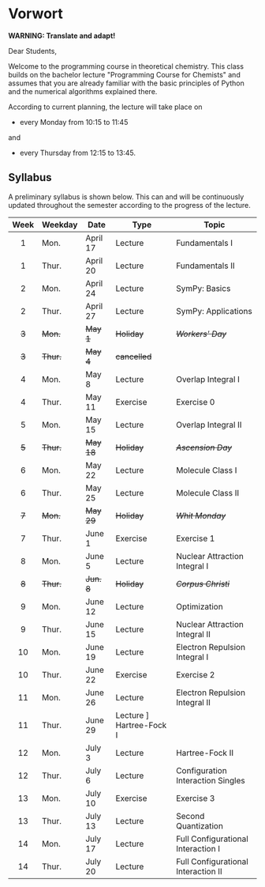 # Vorwort

**WARNING: Translate and adapt!**

Dear Students,

Welcome to the programming course in theoretical chemistry.
This class builds on the bachelor lecture 
"Programming Course for Chemists" and assumes that you are already
familiar with the basic principles of Python and the numerical 
algorithms explained there. 

According to current planning, the lecture will take place on
- every Monday from 10:15 to 11:45 

and
- every Thursday from 12:15 to 13:45. 

## Syllabus 

A preliminary syllabus is shown below. This can and will be continuously 
updated throughout the semester according to the progress of the lecture.


| Week|Weekday| Date    | Type         | Topic           |
|:---:|-------|---------|--------------|-----------------|
| 1   | Mon.  | April 17 | Lecture      | Fundamentals I  |
| 1   | Thur. | April 20 | Lecture      | Fundamentals II |
| 2   | Mon.  | April 24 | Lecture      | SymPy: Basics   |
| 2   | Thur. | April 27 | Lecture      | SymPy: Applications |
|~~3~~| ~~Mon.~~ | ~~May 1~~ | ~~Holiday~~ | ~~_Workers' Day_~~ |
|~~3~~| ~~Thur.~~ | ~~May 4~~ | ~~cancelled~~ |            |
| 4   | Mon.  | May 8    | Lecture      | Overlap Integral I |
| 4   | Thur. | May 11   | Exercise     | Exercise 0      |
| 5   | Mon.  | May 15   | Lecture      | Overlap Integral II |
|~~5~~| ~~Thur.~~ | ~~May 18~~ | ~~Holiday~~ | ~~_Ascension Day_~~|
| 6   | Mon.  | May 22   | Lecture      | Molecule Class I |
| 6   | Thur. | May 25   | Lecture      | Molecule Class II |
|~~7~~| ~~Mon.~~ | ~~May 29~~  | ~~Holiday~~ | ~~_Whit Monday_~~    |
| 7   | Thur. | June 1   | Exercise     | Exercise 1      |
| 8   | Mon.  | June 5   | Lecture      | Nuclear Attraction Integral I |
|~~8~~| ~~Thur.~~ | ~~Jun. 8~~ | ~~Holiday~~      | ~~_Corpus Christi_~~  |
| 9   | Mon.  | June 12  | Lecture      | Optimization    |
| 9   | Thur. | June 15  | Lecture      | Nuclear Attraction Integral II  |
| 10  | Mon.  | June 19  | Lecture      | Electron Repulsion Integral I   |
| 10  | Thur. | June 22  | Exercise     | Exercise 2      |
| 11  | Mon.  | June 26  | Lecture      | Electron Repulsion Integral II  |
| 11  | Thur. | June 29  | Lecture      ] Hartree-Fock I  |
| 12  | Mon.  | July 3   | Lecture      | Hartree-Fock II |
| 12  | Thur. | July 6   | Lecture      | Configuration Interaction Singles |
| 13  | Mon.  | July 10  | Exercise     | Exercise 3      |
| 13  | Thur. | July 13  | Lecture      | Second Quantization |
| 14  | Mon.  | July 17  | Lecture      | Full Configurational Interaction I |
| 14  | Thur. | July 20  | Lecture      | Full Configurational Interaction II |

